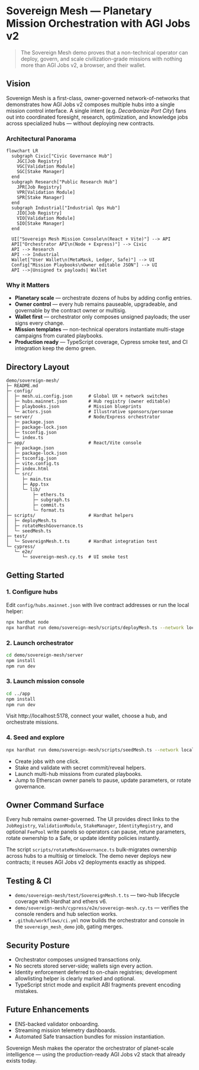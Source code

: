 # Sovereign Mesh — Planetary Mission Orchestration with AGI Jobs v2

> The Sovereign Mesh demo proves that a non-technical operator can deploy, govern, and scale civilization-grade missions with nothing more than AGI Jobs v2, a browser, and their wallet.

## Vision

Sovereign Mesh is a first-class, owner-governed network-of-networks that demonstrates how AGI Jobs v2 composes multiple hubs into a single mission control interface. A single intent (e.g. *Decarbonize Port City*) fans out into coordinated foresight, research, optimization, and knowledge jobs across specialized hubs — without deploying new contracts.

### Architectural Panorama
```mermaid
flowchart LR
  subgraph Civic["Civic Governance Hub"]
    JGC[Job Registry]
    VGC[Validation Module]
    SGC[Stake Manager]
  end
  subgraph Research["Public Research Hub"]
    JPR[Job Registry]
    VPR[Validation Module]
    SPR[Stake Manager]
  end
  subgraph Industrial["Industrial Ops Hub"]
    JIO[Job Registry]
    VIO[Validation Module]
    SIO[Stake Manager]
  end

  UI["Sovereign Mesh Mission Console\n(React + Vite)"] --> API
  API["Orchestrator API\n(Node + Express)"] --> Civic
  API --> Research
  API --> Industrial
  Wallet["User Wallet\n(MetaMask, Ledger, Safe)"] --> UI
  Config["Mission Playbooks\nOwner editable JSON"] --> UI
  API -->|Unsigned tx payloads| Wallet
```

### Why it Matters
* **Planetary scale** — orchestrate dozens of hubs by adding config entries.
* **Owner control** — every hub remains pauseable, upgradeable, and governable by the contract owner or multisig.
* **Wallet first** — orchestrator only composes unsigned payloads; the user signs every change.
* **Mission templates** — non-technical operators instantiate multi-stage campaigns from curated playbooks.
* **Production ready** — TypeScript coverage, Cypress smoke test, and CI integration keep the demo green.

## Directory Layout
```
demo/sovereign-mesh/
├─ README.md
├─ config/
│  ├─ mesh.ui.config.json      # Global UX + network switches
│  ├─ hubs.mainnet.json        # Hub registry (owner editable)
│  ├─ playbooks.json           # Mission blueprints
│  └─ actors.json              # Illustrative sponsors/personae
├─ server/                     # Node/Express orchestrator
│  ├─ package.json
│  ├─ package-lock.json
│  ├─ tsconfig.json
│  └─ index.ts
├─ app/                        # React/Vite console
│  ├─ package.json
│  ├─ package-lock.json
│  ├─ tsconfig.json
│  ├─ vite.config.ts
│  ├─ index.html
│  └─ src/
│     ├─ main.tsx
│     ├─ App.tsx
│     └─ lib/
│         ├─ ethers.ts
│         ├─ subgraph.ts
│         ├─ commit.ts
│         └─ format.ts
├─ scripts/                    # Hardhat helpers
│  ├─ deployMesh.ts
│  ├─ rotateMeshGovernance.ts
│  └─ seedMesh.ts
├─ test/
│  └─ SovereignMesh.t.ts       # Hardhat integration test
└─ cypress/
   └─ e2e/
      └─ sovereign-mesh.cy.ts  # UI smoke test
```

## Getting Started

### 1. Configure hubs
Edit `config/hubs.mainnet.json` with live contract addresses or run the local helper:

```bash
npx hardhat node
npx hardhat run demo/sovereign-mesh/scripts/deployMesh.ts --network localhost
```

### 2. Launch orchestrator
```bash
cd demo/sovereign-mesh/server
npm install
npm run dev
```

### 3. Launch mission console
```bash
cd ../app
npm install
npm run dev
```
Visit http://localhost:5178, connect your wallet, choose a hub, and orchestrate missions.

### 4. Seed and explore
```bash
npx hardhat run demo/sovereign-mesh/scripts/seedMesh.ts --network localhost
```

* Create jobs with one click.
* Stake and validate with secret commit/reveal helpers.
* Launch multi-hub missions from curated playbooks.
* Jump to Etherscan owner panels to pause, update parameters, or rotate governance.

## Owner Command Surface
Every hub remains owner-governed. The UI provides direct links to the `JobRegistry`, `ValidationModule`, `StakeManager`, `IdentityRegistry`, and optional `FeePool` write panels so operators can pause, retune parameters, rotate ownership to a Safe, or update identity policies instantly.

The script `scripts/rotateMeshGovernance.ts` bulk-migrates ownership across hubs to a multisig or timelock. The demo never deploys new contracts; it reuses AGI Jobs v2 deployments exactly as shipped.

## Testing & CI
* `demo/sovereign-mesh/test/SovereignMesh.t.ts` — two-hub lifecycle coverage with Hardhat and ethers v6.
* `demo/sovereign-mesh/cypress/e2e/sovereign-mesh.cy.ts` — verifies the console renders and hub selection works.
* `.github/workflows/ci.yml` now builds the orchestrator and console in the `sovereign_mesh_demo` job, gating merges.

## Security Posture
* Orchestrator composes unsigned transactions only.
* No secrets stored server-side; wallets sign every action.
* Identity enforcement deferred to on-chain registries; development allowlisting helper is clearly marked and optional.
* TypeScript strict mode and explicit ABI fragments prevent encoding mistakes.

## Future Enhancements
* ENS-backed validator onboarding.
* Streaming mission telemetry dashboards.
* Automated Safe transaction bundles for mission instantiation.

Sovereign Mesh makes the operator the orchestrator of planet-scale intelligence — using the production-ready AGI Jobs v2 stack that already exists today.
